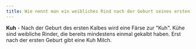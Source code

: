 ```yaml
---
title: Wie nennt man ein weibliches Rind nach der Geburt seines ersten Babykuh?
---
```


**Kuh** - Nach der Geburt des ersten Kalbes wird eine Färse zur "Kuh". Kühe sind weibliche Rinder, die bereits mindestens einmal gekalbt haben. Erst nach der ersten Geburt gibt eine Kuh Milch.
